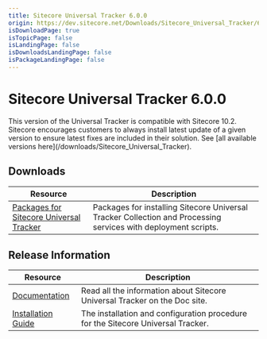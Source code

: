 ```yaml
---
title: Sitecore Universal Tracker 6.0.0
origin: https://dev.sitecore.net/Downloads/Sitecore_Universal_Tracker/6x/Sitecore_Universal_Tracker_600.aspx
isDownloadPage: true
isTopicPage: false
isLandingPage: false
isDownloadsLandingPage: false
isPackageLandingPage: false
---
```


# Sitecore Universal Tracker 6.0.0

  <Alert variant='warning' mb={4}>
    <AlertIcon />
    This version of the Universal Tracker is compatible with Sitecore 10.2.
  </Alert>
  
  <Alert variant='warning' mb={4}>
    <AlertIcon />
    Sitecore encourages customers to always install latest update of a given version to ensure latest fixes are included in their solution. See [all available versions here](/downloads/Sitecore_Universal_Tracker).
  </Alert>
  

## Downloads

 | Resource | Description |
 | --- | --- |
 | [Packages for Sitecore Universal Tracker](https://scdp.blob.core.windows.net/downloads/Sitecore%20Universal%20Tracker/6x/Sitecore%20Universal%20Tracker%20600/Secure/Sitecore%20Universal%20Tracker%206.0.0.zip) | Packages for installing Sitecore Universal Tracker Collection and Processing services with deployment scripts. |

## Release Information

 | Resource | Description |
 | --- | --- |
 | [Documentation](https://doc.sitecore.com/developers/102/sitecore-experience-platform/en/universal-tracker.html) | Read all the information about Sitecore Universal Tracker on the Doc site. |
 | [Installation Guide](https://scdp.blob.core.windows.net/downloads/Sitecore%20Universal%20Tracker/6x/Sitecore%20Universal%20Tracker%20600/Secure/Universal_Tracker_6_0_Installation_Guide-en.pdf) | The installation and configuration procedure for the Sitecore Universal Tracker. |